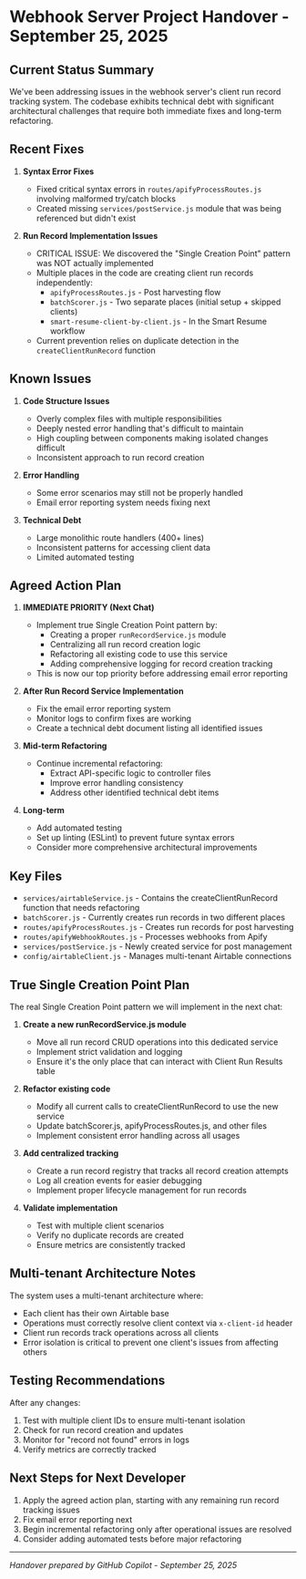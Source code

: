 # Webhook Server Project Handover - September 25, 2025

## Current Status Summary

We've been addressing issues in the webhook server's client run record tracking system. The codebase exhibits technical debt with significant architectural challenges that require both immediate fixes and long-term refactoring.

## Recent Fixes

1. **Syntax Error Fixes**
   - Fixed critical syntax errors in `routes/apifyProcessRoutes.js` involving malformed try/catch blocks
   - Created missing `services/postService.js` module that was being referenced but didn't exist

2. **Run Record Implementation Issues**
   - CRITICAL ISSUE: We discovered the "Single Creation Point" pattern was NOT actually implemented
   - Multiple places in the code are creating client run records independently:
     - `apifyProcessRoutes.js` - Post harvesting flow
     - `batchScorer.js` - Two separate places (initial setup + skipped clients)
     - `smart-resume-client-by-client.js` - In the Smart Resume workflow
   - Current prevention relies on duplicate detection in the `createClientRunRecord` function

## Known Issues

1. **Code Structure Issues**
   - Overly complex files with multiple responsibilities
   - Deeply nested error handling that's difficult to maintain
   - High coupling between components making isolated changes difficult
   - Inconsistent approach to run record creation

2. **Error Handling**
   - Some error scenarios may still not be properly handled
   - Email error reporting system needs fixing next

3. **Technical Debt**
   - Large monolithic route handlers (400+ lines)
   - Inconsistent patterns for accessing client data
   - Limited automated testing

## Agreed Action Plan

1. **IMMEDIATE PRIORITY (Next Chat)**
   - Implement true Single Creation Point pattern by:
     - Creating a proper `runRecordService.js` module
     - Centralizing all run record creation logic
     - Refactoring all existing code to use this service
     - Adding comprehensive logging for record creation tracking
   - This is now our top priority before addressing email error reporting

2. **After Run Record Service Implementation**
   - Fix the email error reporting system
   - Monitor logs to confirm fixes are working
   - Create a technical debt document listing all identified issues

3. **Mid-term Refactoring**
   - Continue incremental refactoring:
     - Extract API-specific logic to controller files
     - Improve error handling consistency
     - Address other identified technical debt items

4. **Long-term**
   - Add automated testing
   - Set up linting (ESLint) to prevent future syntax errors
   - Consider more comprehensive architectural improvements

## Key Files

- `services/airtableService.js` - Contains the createClientRunRecord function that needs refactoring
- `batchScorer.js` - Currently creates run records in two different places
- `routes/apifyProcessRoutes.js` - Creates run records for post harvesting
- `routes/apifyWebhookRoutes.js` - Processes webhooks from Apify 
- `services/postService.js` - Newly created service for post management
- `config/airtableClient.js` - Manages multi-tenant Airtable connections

## True Single Creation Point Plan

The real Single Creation Point pattern we will implement in the next chat:

1. **Create a new runRecordService.js module**
   - Move all run record CRUD operations into this dedicated service
   - Implement strict validation and logging
   - Ensure it's the only place that can interact with Client Run Results table

2. **Refactor existing code**
   - Modify all current calls to createClientRunRecord to use the new service
   - Update batchScorer.js, apifyProcessRoutes.js, and other files
   - Implement consistent error handling across all usages

3. **Add centralized tracking**
   - Create a run record registry that tracks all record creation attempts
   - Log all creation events for easier debugging
   - Implement proper lifecycle management for run records

4. **Validate implementation**
   - Test with multiple client scenarios
   - Verify no duplicate records are created
   - Ensure metrics are consistently tracked

## Multi-tenant Architecture Notes

The system uses a multi-tenant architecture where:
- Each client has their own Airtable base
- Operations must correctly resolve client context via `x-client-id` header
- Client run records track operations across all clients
- Error isolation is critical to prevent one client's issues from affecting others

## Testing Recommendations

After any changes:
1. Test with multiple client IDs to ensure multi-tenant isolation
2. Check for run record creation and updates
3. Monitor for "record not found" errors in logs
4. Verify metrics are correctly tracked

## Next Steps for Next Developer

1. Apply the agreed action plan, starting with any remaining run record tracking issues
2. Fix email error reporting next
3. Begin incremental refactoring only after operational issues are resolved
4. Consider adding automated tests before major refactoring

---

*Handover prepared by GitHub Copilot - September 25, 2025*